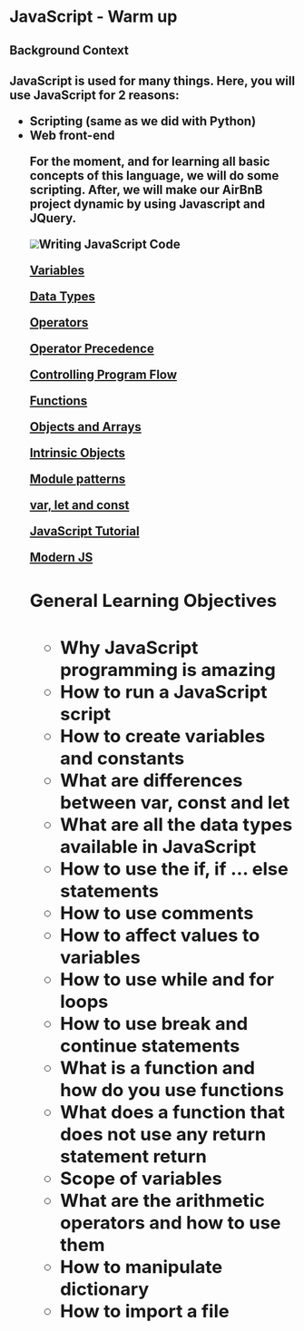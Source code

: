 <h1>JavaScript - Warm up</h1>
<h2>Background Context<h2>
<p>JavaScript is used for many things. Here, you will use JavaScript for 2 reasons:<p>
<ul>
  <li>Scripting (same as we did with Python)</li>
  <li>Web front-end</li>
<p>For the moment, and for learning all basic concepts of this language, we will do some scripting. After, we will make our AirBnB project dynamic by using Javascript and JQuery.</p>
  <img src="https://github.com/iranziprince01/alu-higher_level_programming/assets/116654088/237184cb-f405-4047-a975-6e099e0b5920>
            
            <h1>Resources</h1>
To Read or watch:

[Writing JavaScript Code](https://developer.mozilla.org/en-US/docs/Learn/Getting_started_with_the_web/JavaScript_basics)
            
[Variables](https://developer.mozilla.org/en-US/docs/Learn/JavaScript/First_steps/Variables)
            
[Data Types](https://developer.mozilla.org/en-US/docs/Web/JavaScript/Data_structures)
            
[Operators](https://developer.mozilla.org/en-US/docs/Learn/Getting_started_with_the_web/JavaScript_basics)
            
[Operator Precedence](https://developer.mozilla.org/en-US/docs/Web/JavaScript/Reference/Operators/Operator_Precedence)
            
[Controlling Program Flow](https://developer.mozilla.org/en-US/docs/Web/JavaScript/Guide/Control_flow_and_error_handling)
            
[Functions](https://developer.mozilla.org/en-US/docs/Learn/JavaScript/Building_blocks/Functions)
            
[Objects and Arrays](https://developer.mozilla.org/en-US/docs/Learn/JavaScript/Objects)
            
[Intrinsic Objects](https://developer.mozilla.org/en-US/docs/Learn/JavaScript/Objects)
            
[Module patterns](https://darrenderidder.github.io/talks/ModulePatterns/#/)
            
[var, let and const](https://www.youtube.com/watch?v=sjyJBL5fkp8)
            
[JavaScript Tutorial](https://www.youtube.com/watch?v=vZBCTc9zHtI)
            
[Modern JS](https://github.com/mbeaudru/modern-js-cheatsheet)
            
 <h2>General Learning Objectives<h2>
<ul>
            <li>Why JavaScript programming is amazing</li>
            <li>How to run a JavaScript script</li>
            <li>How to create variables and constants</li>
            <li>What are differences between var, const and let</li>
            <li>What are all the data types available in JavaScript</li>
            <li>How to use the if, if ... else statements</li>
            <li>How to use comments</li>
            <li>How to affect values to variables</li>
            <li>How to use while and for loops</li>
            <li>How to use break and continue statements</li>
            <li>What is a function and how do you use functions</li>
            <li>What does a function that does not use any return statement return</li>
            <li>Scope of variables</li>
            <li>What are the arithmetic operators and how to use them</li>
            <li>How to manipulate dictionary</li>
            <li>How to import a file</li>
